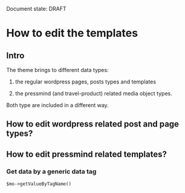 Document state: DRAFT

# How to edit the templates


## Intro
The theme brings to different data types: 

1. the regular wordpress pages, posts types and templates 
   
2. the pressmind (and travel-product) related media object types.

Both type are included in a different way. 

## How to edit wordpress related post and page types?

## How to edit pressmind related templates?

### Get data by a generic data tag

```
$mo->getValueByTagName()
```









